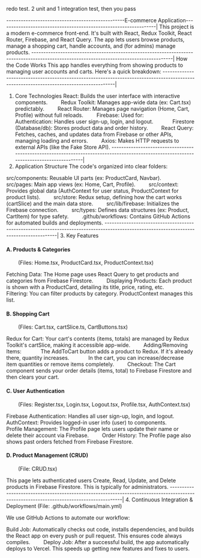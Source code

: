 redo test. 2 unit and 1 integration test, then you pass 





-------------------------------------------------E-commerce Application-----------------------------------------------------------------|
This project is a modern e-commerce front-end. It's built with React, Redux Toolkit, React Router, Firebase, and React Query. 
The app lets users browse products, manage a shopping cart, handle accounts, and (for admins) manage products.
----------------------------------------------------------------------------------------------------------------------------------------|
How the Code Works
This app handles everything from showing products to managing user accounts and carts. Here's a quick breakdown:
----------------------------------------------------------------------------------------------------------------------------------------|
1. Core Technologies
React: Builds the user interface with interactive components.
        Redux Toolkit: Manages app-wide data (ex: Cart.tsx) predictably.
        React Router: Manages page navigation (Home, Cart, Profile) without full reloads.
        Firebase: Used for:
            Authentication: Handles user sign-up, login, and logout.
            Firestore (Database/db): Stores product data and order history.
        React Query: Fetches, caches, and updates data from Firebase or other APIs, managing loading and errors.
        Axios: Makes HTTP requests to external APIs (like the Fake Store API).
----------------------------------------------------------------------------------------------------------------------------------------|
2. Application Structure
The code's organized into clear folders:

src/components: Reusable UI parts (ex: ProductCard, Navbar).
        src/pages: Main app views (ex: Home, Cart, Profile).
        src/context: Provides global data (AuthContext for user status, ProductContext for product lists).
        src/store: Redux setup, defining how the cart works (cartSlice) and the main data store.
        src/lib/firebase: Initializes the Firebase connection.
        src/types: Defines data structures (ex: Product, CartItem) for type safety.
        .github/workflows: Contains GitHub Actions for automated builds and deployments.
----------------------------------------------------------------------------------------------------------------------------------------|
3. Key Features
#### A. Products & Categories
        (Files: Home.tsx, ProductCard.tsx, ProductContext.tsx)

Fetching Data: The Home page uses React Query to get products and categories from Firebase Firestore.
        Displaying Products: Each product is shown with a ProductCard, detailing its title, price, rating, etc.
        Filtering: You can filter products by category. ProductContext manages this list.

#### B. Shopping Cart
        (Files: Cart.tsx, cartSlice.ts, CartButtons.tsx)

Redux for Cart: Your cart's contents (items, totals) are managed by Redux Toolkit's cartSlice, making it accessible app-wide.
        Adding/Removing Items:
            The AddToCart button adds a product to Redux. If it's already there, quantity increases.
            In the cart, you can increase/decrease item quantities or remove items completely.
        Checkout: The Cart component sends your order details (items, total) to Firebase Firestore and then clears your cart.

#### C. User Authentication
        (Files: Register.tsx, Login.tsx, Logout.tsx, Profile.tsx, AuthContext.tsx)

Firebase Authentication: Handles all user sign-up, login, and logout.
        AuthContext: Provides logged-in user info (user) to components.
        Profile Management: The Profile page lets users update their name or delete their account via Firebase.
        Order History: The Profile page also shows past orders fetched from Firebase Firestore.

#### D. Product Management (CRUD)
        (File: CRUD.tsx)

This page lets authenticated users Create, Read, Update, and Delete products in Firebase Firestore. This is typically for administrators.
----------------------------------------------------------------------------------------------------------------------------------------|
4. Continuous Integration & Deployment
(File: .github/workflows/main.yml)

We use GitHub Actions to automate our workflow:

Build Job: Automatically checks out code, installs dependencies, and builds the React app on every push or pull request. This ensures code always compiles.
        Deploy Job: After a successful build, the app automatically deploys to Vercel. This speeds up getting new features and fixes to users.